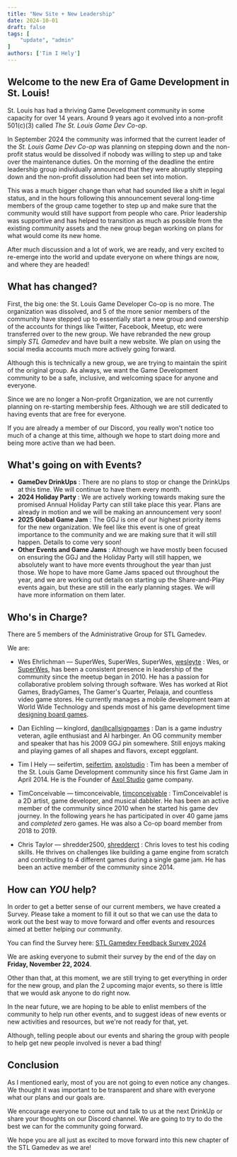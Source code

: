 ```yaml
---
title: "New Site + New Leadership"
date: 2024-10-01
draft: false
tags: [
    "update", "admin"
]
authors: ['Tim I Hely']
---
```


## Welcome to the new Era of Game Development in St. Louis!

St. Louis has had a thriving Game Development community in some capacity for over 14 years. Around 9 years ago it evolved into a non-profit 501(c)(3) called *The St. Louis Game Dev Co-op*.

In September 2024 the community was informed that the current leader of the *St. Louis Game Dev Co-op* was planning on stepping down and the non-profit status would be dissolved if nobody was willing to step up and take over the maintenance duties. On the morning of the deadline the entire leadership group individually announced that they were abruptly stepping down and the non-profit dissolution had been set into motion.

This was a much bigger change than what had sounded like a shift in legal status, and in the hours following this announcement several long-time members of the group came together to step up and make sure that the community would still have support from people who care. Prior leadership was supportive and has helped to transition as much as possible from the existing community assets and the new group began working on plans for what would come its new home.

After much discussion and a lot of work, we are ready, and very excited to re-emerge into the world and update everyone on where things are now, and where they are headed!

## What has changed?

First, the big one: the St. Louis Game Developer Co-op is no more. The organization was dissolved, and 5 of the more senior members of the community have stepped up to essentially start a new group and ownership of the accounts for things like Twitter, Facebook, Meetup, etc were transferred over to the new group. We have rebranded the new group simply *STL Gamedev* and have built a new website. We plan on using the social media accounts much more actively going forward.

Although this is technically a new group, we are trying to maintain the spirit of the original group. As always, we want the Game Development community to be a safe, inclusive, and welcoming space for anyone and everyone.

Since we are no longer a Non-profit Organization, we are not currently planning on re-starting membership fees. Although we are still dedicated to having events that are free for everyone.

If you are already a member of our Discord, you really won't notice too much of a change at this time, although we hope to start doing more and being more active than we had been.

## What's going on with Events?

- **GameDev DrinkUps**
  : There are no plans to stop or change the DrinkUps at this time. We will continue to have them every month.
- **2024 Holiday Party**
  : We are actively working towards making sure the promised Annual Holiday Party can still take place this year. Plans are already in motion and we will be making an announcement very soon!
- **2025 Global Game Jam**
  : The GGJ is one of our highest priority items for the new organization. We feel like this event is one of great importance to the community and we are making sure that it will still happen. Details to come very soon!
- **Other Events and Game Jams**
  : Although we have mostly been focused on ensuring the GGJ and the Holiday Party will still happen, we absolutely want to have more events throughout the year than just those. We hope to have more Game Jams spaced out throughout the year, and we are working out details on starting up the Share-and-Play events again, but these are still in the early planning stages. We will have more information on them later.

## Who's in Charge?

There are 5 members of the Administrative Group for STL Gamedev.

We are:

- Wes Ehrlichman &mdash; <i class="i fa-brands fa-discord"></i> SuperWes, <i class="fa-brands fa-xbox"></i> SuperWes, <i class="fa-brands fa-playstation"></i> SuperWes, [<i class="fa-brands fa-x-twitter"></i> wesleyte](https://www.x.com/wesleyte)
  : Wes, or [SuperWes](https://www.superwes.com/), has been a consistent presence in leadership of the community since the meetup began in 2010. He has a passion for collaborative problem solving through software. Wes has worked at Riot Games, BradyGames, The Gamer's Quarter, Pelaaja, and countless video game stores. He currently manages a mobile development team at World Wide Technology and spends most of his game development time [designing board games](https://midnightlaunchgames.com/).

- Dan Eichling &mdash; <i class="i fa-brands fa-discord"></i> kinglord, [<i class="fa-sharp-duotone fa-solid fa-mailbox"></i> dan@callsigngames](mailto:dan@callsigngames.com)
  : Dan is a game industry veteran, agile enthusiast and AI harbinger. An OG community member and speaker that has his 2009 GGJ pin somewhere. Still enjoys making and playing games of all shapes and flavors, except eggplant.

- Tim I Hely &mdash; <i class="i fa-brands fa-discord"></i> seifertim, [<i class="i fa-brands fa-itch-io"></i> seifertim](https://seifertim.itch.io/), [<i class="i fa-brands fa-itch-io"></i> axolstudio](https://axolstudio.itch.io/)
  : Tim has been a member of the St. Louis Game Development community since his first Game Jam in April 2014. He is the Founder of [Axol Studio](https://axolstudio.com) game company.

- TimConceivable &mdash; <i class="i fa-brands fa-discord"></i> timconceivable, [<i class="i fa-brands fa-itch-io"></i> timconceivable](https://timconceivable.itch.io/)
  : TimConceivable! is a 2D artist, game developer, and musical dabbler. He has been an active member of the community since 2010 when he started his game dev journey. In the following years he has participated in over 40 game jams and *completed* zero games. He was also a Co-op board member from 2018 to 2019.
  
- Chris Taylor &mdash; <i class="i fa-brands fa-discord"></i> shredder2500, [<i class="i fa-brands fa-itch-io"></i> shredderct](https://shredderct.itch.io/)
  : Chris loves to test his coding skills. He thrives on challenges like building a game engine from scratch and contributing to 4 different games during a single game jam.  He has been an active member of the community since 2014.

## How can *YOU* help?

In order to get a better sense of our current members, we have created a Survey. Please take a moment to fill it out so that we can use the data to work out the best way to move forward and offer events and resources aimed at better helping our community.

You can find the Survey here: [STL Gamedev Feedback Survey 2024](https://forms.gle/8yw88DMSQiErQTnS9)

We are asking everyone to submit their survey by the end of the day on **Friday, November 22, 2024**.

Other than that, at this moment, we are still trying to get everything in order for the new group, and plan the 2 upcoming major events, so there is little that we would ask anyone to do right now.

In the near future, we are hoping to be able to enlist members of the community to help run other events, and to suggest ideas of new events or new activities and resources, but we're not ready for that, yet.

Although, telling people about our events and sharing the group with people to help get new people involved is never a bad thing!

## Conclusion

As I mentioned early, most of you are not going to even notice any changes. We thought it was important to be transparent and share with everyone what our plans and our goals are.

We encourage everyone to come out and talk to us at the next DrinkUp or share your thoughts on our Discord channel. We are going to try to do the best we can for the community going forward.

We hope you are all just as excited to move forward into this new chapter of the STL Gamedev as we are!
